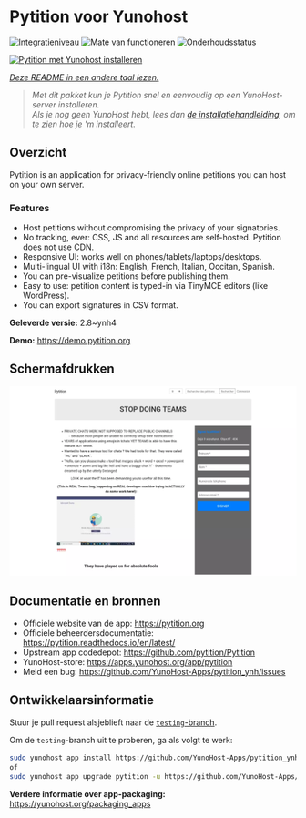 <!--
NB: Deze README is automatisch gegenereerd door <https://github.com/YunoHost/apps/tree/master/tools/readme_generator>
Hij mag NIET handmatig aangepast worden.
-->

# Pytition voor Yunohost

[![Integratieniveau](https://apps.yunohost.org/badge/integration/pytition)](https://ci-apps.yunohost.org/ci/apps/pytition/)
![Mate van functioneren](https://apps.yunohost.org/badge/state/pytition)
![Onderhoudsstatus](https://apps.yunohost.org/badge/maintained/pytition)

[![Pytition met Yunohost installeren](https://install-app.yunohost.org/install-with-yunohost.svg)](https://install-app.yunohost.org/?app=pytition)

*[Deze README in een andere taal lezen.](./ALL_README.md)*

> *Met dit pakket kun je Pytition snel en eenvoudig op een YunoHost-server installeren.*  
> *Als je nog geen YunoHost hebt, lees dan [de installatiehandleiding](https://yunohost.org/install), om te zien hoe je 'm installeert.*

## Overzicht

Pytition is an application for privacy-friendly online petitions you can host on your own server.

### Features

- Host petitions without compromising the privacy of your signatories.
- No tracking, ever: CSS, JS and all resources are self-hosted. Pytition does not use CDN.
- Responsive UI: works well on phones/tablets/laptops/desktops.
- Multi-lingual UI with i18n: English, French, Italian, Occitan, Spanish.
- You can pre-visualize petitions before publishing them.
- Easy to use: petition content is typed-in via TinyMCE editors (like WordPress).
- You can export signatures in CSV format.


**Geleverde versie:** 2.8~ynh4

**Demo:** <https://demo.pytition.org>

## Schermafdrukken

![Schermafdrukken van Pytition](./doc/screenshots/stop_doing_teams.webp)

## Documentatie en bronnen

- Officiele website van de app: <https://pytition.org>
- Officiele beheerdersdocumentatie: <https://pytition.readthedocs.io/en/latest/>
- Upstream app codedepot: <https://github.com/pytition/Pytition>
- YunoHost-store: <https://apps.yunohost.org/app/pytition>
- Meld een bug: <https://github.com/YunoHost-Apps/pytition_ynh/issues>

## Ontwikkelaarsinformatie

Stuur je pull request alsjeblieft naar de [`testing`-branch](https://github.com/YunoHost-Apps/pytition_ynh/tree/testing).

Om de `testing`-branch uit te proberen, ga als volgt te werk:

```bash
sudo yunohost app install https://github.com/YunoHost-Apps/pytition_ynh/tree/testing --debug
of
sudo yunohost app upgrade pytition -u https://github.com/YunoHost-Apps/pytition_ynh/tree/testing --debug
```

**Verdere informatie over app-packaging:** <https://yunohost.org/packaging_apps>
